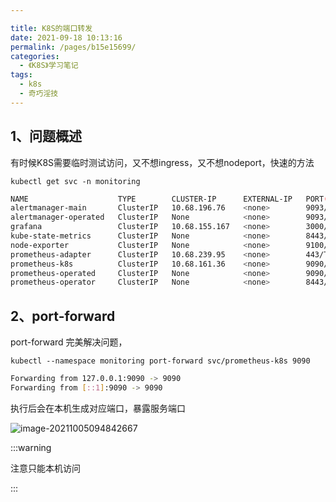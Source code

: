 ```yaml
---

title: K8S的端口转发
date: 2021-09-18 10:13:16
permalink: /pages/b15e15699/
categories:
  - 《K8S》学习笔记
tags:
  - k8s
  - 奇巧淫技
---
```




## 1、问题概述

有时候K8S需要临时测试访问，又不想ingress，又不想nodeport，快速的方法

` kubectl get svc -n monitoring   `

```bash
NAME                    TYPE        CLUSTER-IP      EXTERNAL-IP   PORT(S)                      AGE
alertmanager-main       ClusterIP   10.68.196.76    <none>        9093/TCP                     28m
alertmanager-operated   ClusterIP   None            <none>        9093/TCP,9094/TCP,9094/UDP   28m
grafana                 ClusterIP   10.68.155.167   <none>        3000/TCP                     28m
kube-state-metrics      ClusterIP   None            <none>        8443/TCP,9443/TCP            28m
node-exporter           ClusterIP   None            <none>        9100/TCP                     28m
prometheus-adapter      ClusterIP   10.68.239.95    <none>        443/TCP                      28m
prometheus-k8s          ClusterIP   10.68.161.36    <none>        9090/TCP                     28m
prometheus-operated     ClusterIP   None            <none>        9090/TCP                     28m
prometheus-operator     ClusterIP   None            <none>        8443/TCP                     32m
```



## 2、port-forward

port-forward 完美解决问题，



`kubectl --namespace monitoring port-forward svc/prometheus-k8s 9090`

```sh
Forwarding from 127.0.0.1:9090 -> 9090
Forwarding from [::1]:9090 -> 9090
```

执行后会在本机生成对应端口，暴露服务端口

![image-20211005094842667](https://cdn.jsdelivr.net/gh/lzq70112/images/blog/image-20211005094842667.png)



:::warning

注意只能本机访问

:::


